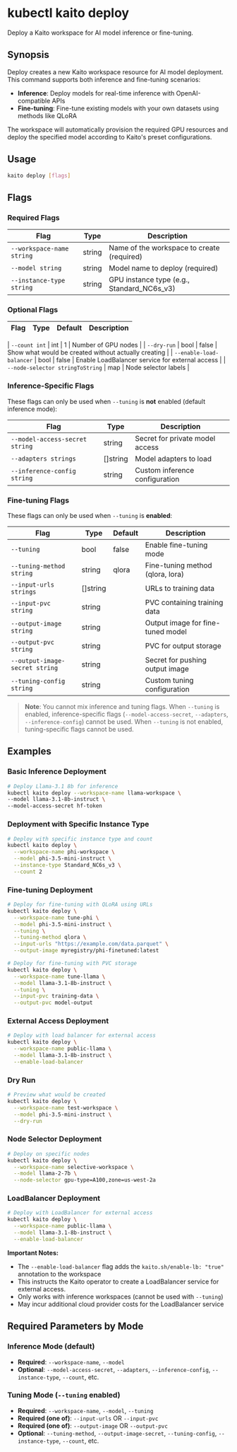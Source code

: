 # kubectl kaito deploy

Deploy a Kaito workspace for AI model inference or fine-tuning.

## Synopsis

Deploy creates a new Kaito workspace resource for AI model deployment. This command supports both inference and fine-tuning scenarios:

- **Inference**: Deploy models for real-time inference with OpenAI-compatible APIs
- **Fine-tuning**: Fine-tune existing models with your own datasets using methods like QLoRA

The workspace will automatically provision the required GPU resources and deploy the specified model according to Kaito's preset configurations.

## Usage

```bash
kaito deploy [flags]
```

## Flags

### Required Flags

| Flag                      | Type   | Description                                |
| ------------------------- | ------ | ------------------------------------------ |
| `--workspace-name string` | string | Name of the workspace to create (required) |
| `--model string`          | string | Model name to deploy (required)            |
| `--instance-type string`  | string | GPU instance type (e.g., Standard_NC6s_v3) |

### Optional Flags

| Flag | Type | Default | Description |
| ---- | ---- | ------- | ----------- |

| `--count int`            | int    | 1       | Number of GPU nodes                                  |
| `--dry-run`              | bool   | false   | Show what would be created without actually creating |
| `--enable-load-balancer` | bool   | false   | Enable LoadBalancer service for external access      |
| `--node-selector stringToString` | map  | Node selector labels |

### Inference-Specific Flags

These flags can only be used when `--tuning` is **not** enabled (default inference mode):

| Flag                           | Type     | Description                     |
| ------------------------------ | -------- | ------------------------------- |
| `--model-access-secret string` | string   | Secret for private model access |
| `--adapters strings`           | []string | Model adapters to load          |
| `--inference-config string`    | string   | Custom inference configuration  |

### Fine-tuning Flags

These flags can only be used when `--tuning` is **enabled**:

| Flag                           | Type     | Default | Description                       |
| ------------------------------ | -------- | ------- | --------------------------------- |
| `--tuning`                     | bool     | false   | Enable fine-tuning mode           |
| `--tuning-method string`       | string   | qlora   | Fine-tuning method (qlora, lora)  |
| `--input-urls strings`         | []string |         | URLs to training data             |
| `--input-pvc string`           | string   |         | PVC containing training data      |
| `--output-image string`        | string   |         | Output image for fine-tuned model |
| `--output-pvc string`          | string   |         | PVC for output storage            |
| `--output-image-secret string` | string   |         | Secret for pushing output image   |
| `--tuning-config string`       | string   |         | Custom tuning configuration       |

> **Note**: You cannot mix inference and tuning flags. When `--tuning` is enabled, inference-specific flags (`--model-access-secret`, `--adapters`, `--inference-config`) cannot be used. When `--tuning` is not enabled, tuning-specific flags cannot be used.

## Examples

### Basic Inference Deployment

```bash
# Deploy Llama-3.1 8b for inference
kubectl kaito deploy --workspace-name llama-workspace \
--model llama-3.1-8b-instruct \
--model-access-secret hf-token
```

### Deployment with Specific Instance Type

```bash
# Deploy with specific instance type and count  
kubectl kaito deploy \
  --workspace-name phi-workspace \
  --model phi-3.5-mini-instruct \
  --instance-type Standard_NC6s_v3 \
  --count 2
```

### Fine-tuning Deployment

```bash
# Deploy for fine-tuning with QLoRA using URLs
kubectl kaito deploy \
  --workspace-name tune-phi \
  --model phi-3.5-mini-instruct \
  --tuning \
  --tuning-method qlora \
  --input-urls "https://example.com/data.parquet" \
  --output-image myregistry/phi-finetuned:latest

# Deploy for fine-tuning with PVC storage
kubectl kaito deploy \
  --workspace-name tune-llama \
  --model llama-3.1-8b-instruct \
  --tuning \
  --input-pvc training-data \
  --output-pvc model-output
```

### External Access Deployment

```bash
# Deploy with load balancer for external access
kubectl kaito deploy \
  --workspace-name public-llama \
  --model llama-3.1-8b-instruct \
  --enable-load-balancer
```

### Dry Run

```bash
# Preview what would be created
kubectl kaito deploy \
  --workspace-name test-workspace \
  --model phi-3.5-mini-instruct \
  --dry-run
```

### Node Selector Deployment

```bash
# Deploy on specific nodes
kubectl kaito deploy \
  --workspace-name selective-workspace \
  --model llama-2-7b \
  --node-selector gpu-type=A100,zone=us-west-2a
```

### LoadBalancer Deployment

```bash
# Deploy with LoadBalancer for external access
kubectl kaito deploy \
  --workspace-name public-llama \
  --model llama-3.1-8b-instruct \
  --enable-load-balancer
```

**Important Notes:**

- The `--enable-load-balancer` flag adds the `kaito.sh/enable-lb: "true"` annotation to the workspace
- This instructs the Kaito operator to create a LoadBalancer service for external access.
- Only works with inference workspaces (cannot be used with `--tuning`)
- May incur additional cloud provider costs for the LoadBalancer service

## Required Parameters by Mode

### Inference Mode (default)

- **Required**: `--workspace-name`, `--model`
- **Optional**: `--model-access-secret`, `--adapters`, `--inference-config`, `--instance-type`, `--count`, etc.

### Tuning Mode (`--tuning` enabled)

- **Required**: `--workspace-name`, `--model`, `--tuning`
- **Required (one of)**: `--input-urls` OR `--input-pvc`
- **Required (one of)**: `--output-image` OR `--output-pvc`
- **Optional**: `--tuning-method`, `--output-image-secret`, `--tuning-config`, `--instance-type`, `--count`, etc.
